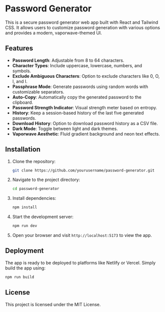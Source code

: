 # Password Generator

This is a secure password generator web app built with React and Tailwind CSS. It allows users to customize password generation with various options and provides a modern, vaporwave-themed UI.

## Features

- **Password Length**: Adjustable from 8 to 64 characters.
- **Character Types**: Include uppercase, lowercase, numbers, and symbols.
- **Exclude Ambiguous Characters**: Option to exclude characters like 0, O, l, and I.
- **Passphrase Mode**: Generate passwords using random words with customizable separators.
- **Auto-Copy**: Automatically copy the generated password to the clipboard.
- **Password Strength Indicator**: Visual strength meter based on entropy.
- **History**: Keep a session-based history of the last five generated passwords.
- **Download History**: Option to download password history as a CSV file.
- **Dark Mode**: Toggle between light and dark themes.
- **Vaporwave Aesthetic**: Fluid gradient background and neon text effects.

## Installation

1. Clone the repository:

   ```bash
   git clone https://github.com/yourusername/password-generator.git
   ```

2. Navigate to the project directory:

   ```bash
   cd password-generator
   ```

3. Install dependencies:

   ```bash
   npm install
   ```

4. Start the development server:

   ```bash
   npm run dev
   ```

5. Open your browser and visit `http://localhost:5173` to view the app.

## Deployment

The app is ready to be deployed to platforms like Netlify or Vercel. Simply build the app using:

```bash
npm run build
```

## License

This project is licensed under the MIT License.
